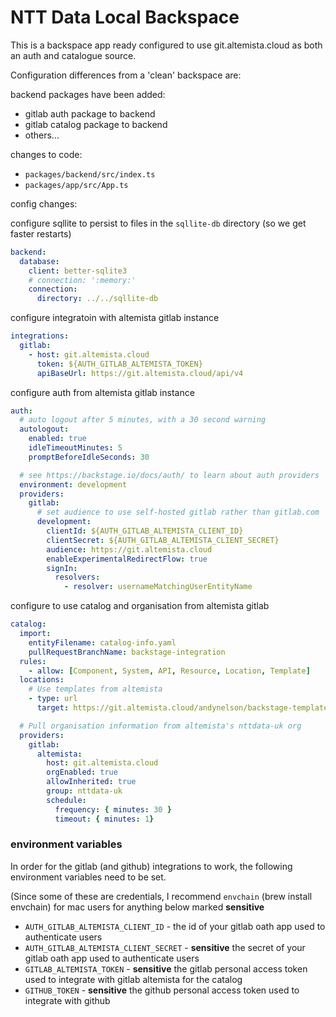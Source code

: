 # NTT Data Local Backspace

This is a backspace app ready configured to use git.altemista.cloud as both an auth and catalogue source.

Configuration differences from a 'clean' backspace are:

backend packages have been added:

* gitlab auth package to backend
* gitlab catalog package to backend
* others...

changes to code:

* `packages/backend/src/index.ts`
* `packages/app/src/App.ts`

config changes:

configure sqllite to persist to files  in the `sqllite-db` directory (so we get faster restarts)
```yaml
backend:
  database:
    client: better-sqlite3
    # connection: ':memory:'
    connection:
      directory: ../../sqllite-db
```

configure integratoin with altemista gitlab instance
```yaml
integrations:
  gitlab:
    - host: git.altemista.cloud
      token: ${AUTH_GITLAB_ALTEMISTA_TOKEN}
      apiBaseUrl: https://git.altemista.cloud/api/v4
```

configure auth from altemista gitlab instance
```yaml
auth:
  # auto logout after 5 minutes, with a 30 second warning
  autologout:
    enabled: true
    idleTimeoutMinutes: 5
    promptBeforeIdleSeconds: 30

  # see https://backstage.io/docs/auth/ to learn about auth providers
  environment: development
  providers:
    gitlab:
      # set audience to use self-hosted gitlab rather than gitlab.com
      development:
        clientId: ${AUTH_GITLAB_ALTEMISTA_CLIENT_ID}
        clientSecret: ${AUTH_GITLAB_ALTEMISTA_CLIENT_SECRET}
        audience: https://git.altemista.cloud
        enableExperimentalRedirectFlow: true
        signIn:
          resolvers:
            - resolver: usernameMatchingUserEntityName
```

configure to use catalog and organisation from altemista gitlab
```yaml
catalog:
  import:
    entityFilename: catalog-info.yaml
    pullRequestBranchName: backstage-integration
  rules:
    - allow: [Component, System, API, Resource, Location, Template]
  locations:
    # Use templates from altemista
    - type: url
      target: https://git.altemista.cloud/andynelson/backstage-templates/blob/test-renaming-git-source/all.yaml

  # Pull organisation information from altemista's nttdata-uk org
  providers:
    gitlab:
      altemista:
        host: git.altemista.cloud
        orgEnabled: true
        allowInherited: true
        group: nttdata-uk
        schedule:
          frequency: { minutes: 30 }
          timeout: { minutes: 1}
```

### environment variables

In order for the gitlab (and github) integrations to work, the following environment variables need to be set.

(Since some of these are credentials, I recommend `envchain` (brew install envchain) for mac users for anything below marked **sensitive**

* `AUTH_GITLAB_ALTEMISTA_CLIENT_ID` - the id of your gitlab oath app used to authenticate users
* `AUTH_GITLAB_ALTEMISTA_CLIENT_SECRET` - **sensitive** the secret of your gitlab oath app used to authenticate users
* `GITLAB_ALTEMISTA_TOKEN` - **sensitive** the gitlab personal access token used to integrate with gitlab altemista for the catalog
* `GITHUB_TOKEN` - **sensitive** the github personal access token used to integrate with github
